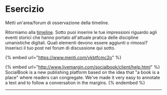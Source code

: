 # Esercizio

Metti un'area/forum di osservazione della timeline.&#x20;

Ritorniamo alla [timeline](close-reading.md). Sotto puoi inserire le tue impressioni riguardo agli eventi storici che hanno portato all'attuale pratica delle discipline umanistiche digitali. Quali elementi devono essere aggiunti o rimossi? Inserisci il tuo post nel forum di discussione qui sotto.



{% embed url="https://www.menti.com/ykbtfcmc2o" %}

{% embed url="http://www.livemargin.com/socialbook/client/help.html" %}
SocialBook is a new publishing platform based on the idea that "a book is a place" where readers can congregate. We've made it very easy to annotate a text and to follow a conversation in the margins.
{% endembed %}

***
